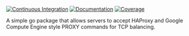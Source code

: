 [![Continuous Integration](https://secure.travis-ci.org/liquidgecka/netproxy.svg?branch=master)](http://travis-ci.org/liquidgecka/netproxy)
[![Documentation](http://godoc.org/github.com/liquidgecka/netproxy?status.png)](http://godoc.org/github.com/liquidgecka/netproxy)
[![Coverage](https://img.shields.io/coveralls/liquidgecka/netproxy.svg)](https://coveralls.io/r/liquidgecka/netproxy)

A simple go package that allows servers to accept HAProxy and Google Compute
Engine style PROXY commands for TCP balancing.
